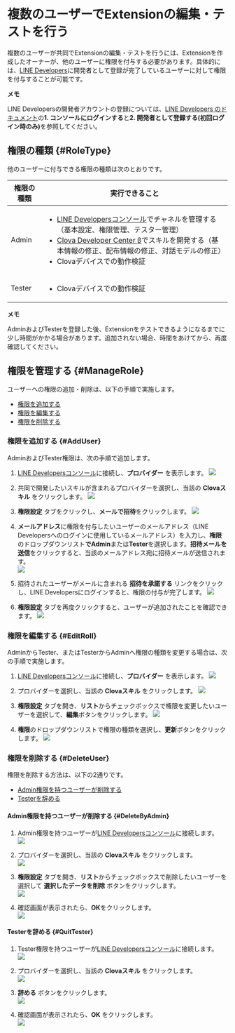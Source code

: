# 複数のユーザーでExtensionの編集・テストを行う

複数のユーザーが共同でExtensionの編集・テストを行うには、Extensionを作成したオーナーが、他のユーザーに権限を付与する必要があります。具体的には、[LINE Developers](https://developers.line.biz/)に開発者として登録が完了しているユーザーに対して権限を付与することが可能です。

<div class="note">
  <p><strong>メモ</strong></p>
    <p>LINE Developersの開発者アカウントの登録については、<a href="https://developers.line.biz/ja/docs/messaging-api/getting-started/#%E3%83%81%E3%83%A3%E3%83%8D%E3%83%AB%E3%81%AE%E4%BD%9C%E6%88%90">LINE Developers のドキュメント</a>の<strong>1. コンソールにログインする</strong>と<strong>2. 開発者として登録する(初回ログイン時のみ)</strong>を参照してください。</p>
</div>


## 権限の種類 {#RoleType}

他のユーザーに付与できる権限の種類は次のとおりです。

| 権限の種類 | 実行できること                                               |
| ---------- | ------------------------------------------------------------ |
| Admin      | <ul><li><a href="https://developers.line.biz/console/">LINE Developersコンソール</a>でチャネルを管理する（基本設定、権限管理、テスター管理）</li><li><a href="https://clova-developers.line.biz/">Clova Developer Center β</a>でスキルを開発する（基本情報の修正、配布情報の修正、対話モデルの修正）</li><li>Clovaデバイスでの動作検証</li></ul> |
| Tester     | <ul><li>Clovaデバイスでの動作検証</li></ul>                  |

<div class="note">
  <p><strong>メモ</strong></p>
  <p>AdminおよびTesterを登録した後、Extensionをテストできるようになるまでに少し時間がかかる場合があります。追加されない場合、時間をあけてから、再度確認してください。</p>
</div>

## 権限を管理する {#ManageRole}

ユーザーへの権限の追加・削除は、以下の手順で実施します。

- [権限を追加する](#AddUser)
- [権限を編集する](#EditRoll)
- [権限を削除する](#DeleteUser)


### 権限を追加する {#AddUser}

AdminおよびTester権限は、次の手順で追加します。

1. [LINE Developersコンソール](https://developers.line.biz/console/)に接続し、**プロバイダー** を表示します。
![](/CEK/Assets/Images/CEK_LineDev_Provider_List.png)

2. 共同で開発したいスキルが含まれるプロバイダーを選択し、当該の **Clovaスキル** をクリックします。
![](/CEK/Assets/Images/CEK_LineDev_Channel_List.png)

3. **権限設定** タブをクリックし、**メールで招待**をクリックします。
![](/CEK/Assets/Images/CEK_LineDev_Admin_Privilege_Tab.png)

4. **メールアドレス**に権限を付与したいユーザーのメールアドレス（LINE Developersへのログインに使用しているメールアドレス）を入力し、**権限**のドロップダウンリスト**でAdmin**または**Tester**を選択します。**招待メールを送信**をクリックすると、当該のメールアドレス宛に招待メールが送信されます。  
![](/CEK/Assets/Images/CEK_LineDev_Add_Address.png)

5. 招待されたユーザーがメールに含まれる **招待を承諾する** リンクをクリックし、LINE Developersにログインすると、権限の付与が完了します。
![](/CEK/Assets/Images/CEK_LineDev_Invitation_Email.png)

6. **権限設定** タブを再度クリックすると、ユーザーが追加されたことを確認できます。
![](/CEK/Assets/Images/CEK_LineDev_User_List.png)

### 権限を編集する {#EditRoll}

AdminからTester、またはTesterからAdminへ権限の種類を変更する場合は、次の手順で実施します。

1. [LINE Developersコンソール](https://developers.line.biz/console/)に接続し、**プロバイダー** を表示します。
![](/CEK/Assets/Images/CEK_LineDev_Provider_List.png)

2. プロバイダーを選択し、当該の **Clovaスキル** をクリックします。
![](/CEK/Assets/Images/CEK_LineDev_Channel_List.png)

3. **権限設定** タブを開き、**リスト**からチェックボックスで権限を変更したいユーザーを選択して、**編集**ボタンをクリックします。
![](/CEK/Assets/Images/CEK_LineDev_Select_User_To_Change.png)

4. **権限**のドロップダウンリストで権限の種類を選択し、**更新**ボタンをクリックします。
![](/CEK/Assets/Images/CEK_LineDev_Change_User_Type.png)


### 権限を削除する {#DeleteUser}

権限を削除する方法は、以下の2通りです。

* [Admin権限を持つユーザーが削除する](#DeleteByAdmin)
* [Testerを辞める](#QuitTester)

#### Admin権限を持つユーザーが削除する {#DeleteByAdmin}

1. Admin権限を持つユーザーが[LINE Developersコンソール](https://developers.line.biz/console/)に接続します。  
![](/CEK/Assets/Images/CEK_LineDev_Provider_List.png)

2. プロバイダーを選択し、当該の **Clovaスキル** をクリックします。  
![](/CEK/Assets/Images/CEK_LineDev_Channel_List.png)

3. **権限設定** タブを開き、**リスト**からチェックボックスで削除したいユーザーを選択して **選択したデータを削除** ボタンをクリックします。  
![](/CEK/Assets/Images/CEK_LineDev_Select_User_To_Delete.png)

4. 確認画面が表示されたら、**OK**をクリックします。  
![](/CEK/Assets/Images/CEK_LineDev_Delete_User_Confirm.png)


#### Testerを辞める {#QuitTester}

1. Tester権限を持つユーザーが[LINE Developersコンソール](https://developers.line.biz/console/)に接続します。  
![](/CEK/Assets/Images/CEK_LineDev_Provider_List_2.png)

2. プロバイダーを選択し、当該の **Clovaスキル** をクリックします。  
![](/CEK/Assets/Images/CEK_LineDev_Channel_List_2.png)

3. **辞める** ボタンをクリックします。  
![](/CEK/Assets/Images/CEK_LineDev_Quit_Tester.png)

4. 確認画面が表示されたら、**OK** をクリックします。  
![](/CEK/Assets/Images/CEK_LineDev_Quit_Tester_Confirm.png)
